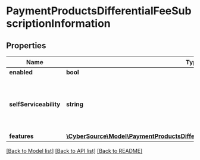 # PaymentProductsDifferentialFeeSubscriptionInformation

## Properties
Name | Type | Description | Notes
------------ | ------------- | ------------- | -------------
**enabled** | **bool** |  | [optional] 
**selfServiceability** | **string** | Indicates if the organization can enable this product using self service. | [optional] [default to 'NOT_SELF_SERVICEABLE']
**features** | [**\CyberSource\Model\PaymentProductsDifferentialFeeSubscriptionInformationFeatures**](PaymentProductsDifferentialFeeSubscriptionInformationFeatures.md) |  | [optional] 

[[Back to Model list]](../README.md#documentation-for-models) [[Back to API list]](../README.md#documentation-for-api-endpoints) [[Back to README]](../README.md)


